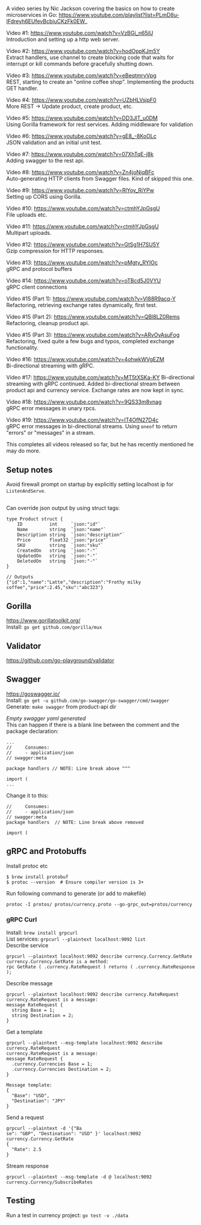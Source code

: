 #
A video series by Nic Jackson covering the basics on how to create microservices in Go: https://www.youtube.com/playlist?list=PLmD8u-IFdreyh6EUfevBcbiuCKzFk0EW_  

Video #1: https://www.youtube.com/watch?v=VzBGi_n65iU   
Introduction and setting up a http web server.  

Video #2: https://www.youtube.com/watch?v=hodOppKJm5Y  
Extract handlers, use channel to create blocking code that waits for interrupt or kill commands before gracefully shutting down.  

Video #3: https://www.youtube.com/watch?v=eBeqtmrvVpg  
REST, starting to create an "online coffee shop". Implementing the products GET handler.

Video #4: https://www.youtube.com/watch?v=UZbHLVsjpF0  
More REST -> Update product, create product, etc.  

Video #5: https://www.youtube.com/watch?v=DD3JlT_u0DM  
Using Gorilla framework for rest services. Adding middleware for validation  

Video #6: https://www.youtube.com/watch?v=gE8_-8KoOLc  
JSON validation and an initial unit test.

Video #7: https://www.youtube.com/watch?v=07XhTqE-j8k  
Adding swagger to the rest api.

Video #8: https://www.youtube.com/watch?v=Zn4joNjqBFc  
Auto-generating HTTP clients from Swagger files. Kind of skipped this one.

Video #9: https://www.youtube.com/watch?v=RlYoy_RiYPw  
Setting up CORS using Gorilla.  

Video #10: https://www.youtube.com/watch?v=ctmhYJpGsgU  
File uploads etc.  

Video #11: https://www.youtube.com/watch?v=ctmhYJpGsgU  
Multipart uploads.  

Video #12: https://www.youtube.com/watch?v=GtSg1H7SU5Y  
Gzip compression for HTTP responses.  

Video #13: https://www.youtube.com/watch?v=pMgty_RYIOc  
gRPC and protocol buffers  

Video #14: https://www.youtube.com/watch?v=oTBcd5J0VYU  
gRPC client connections

Video #15 (Part 1): https://www.youtube.com/watch?v=Vl88R9acq-Y
Refactoring, retrieving exchange rates dynamically, first test.  

Video #15 (Part 2): https://www.youtube.com/watch?v=QBl8LZ0Rems  
Refactoring, cleanup product api.  

Video #15 (Part 3): https://www.youtube.com/watch?v=ARvOyAsuFog
Refactoring, fixed quite a few bugs and typos, completed exchange functionality.  

Video #16: https://www.youtube.com/watch?v=4ohwkWVgEZM  
Bi-directional streaming with gRPC.

Video #17: https://www.youtube.com/watch?v=MT5tXSKa-KY
Bi-directional streaming with gRPC continued. Added bi-directional stream between product api and currency service. Exchange rates are now kept in sync.

Video #18: https://www.youtube.com/watch?v=9QS33m8vnag  
gRPC error messages in unary rpcs.

Video #19: https://www.youtube.com/watch?v=IT4OfN27D4c  
gRPC error messages in bi-directional streams. Using `oneof` to return "errors" or "messages" in a stream.

This completes all videos released so far, but he has recently mentioned he may do more.    

## Setup notes
Avoid firewall prompt on startup by explicitly setting localhost ip for `ListenAndServe`.

## 
Can override json output by using struct tags:  
```
type Product struct {
	ID          int     `json:"id"`
	Name        string  `json:"name"`
	Description string  `json:"description"`
	Price       float32 `json:"price"`
	SKU         string  `json:"sku"`
	CreatedOn   string  `json:"-"`
	UpdatedOn   string  `json:"-"`
	DeletedOn   string  `json:"-"`
}

// Outputs
{"id":1,"name":"Latte","description":"Frothy milky coffee","price":2.45,"sku":"abc323"}
```

## Gorilla
https://www.gorillatoolkit.org/  
Install: `go get github.com/gorilla/mux`  


## Validator
https://github.com/go-playground/validator  


## Swagger   
https://goswagger.io/   
Install: `go get -u github.com/go-swagger/go-swagger/cmd/swagger`  
Generate: `make swagger` from product-api dir  

*Empty swagger yaml generated*  
This can happen if there is a blank line between the comment and the package declaration:
```
...
//     Consumes: 
//     - application/json
// swagger:meta

package handlers // NOTE: Line break above ^^^

import (
...
```

Change it to this:  
```
//     Consumes: 
//     - application/json
// swagger:meta
package handlers  // NOTE: Line break above removed

import (
```

## gRPC and Protobuffs  
Install protoc etc
```
$ brew install protobuf
$ protoc --version  # Ensure compiler version is 3+
```

Run following command to generate (or add to makefile)
```
protoc -I protos/ protos/currency.proto --go-grpc_out=protos/currency
```

### gRPC Curl
Install: `brew install grpcurl`  
List services: `grpcurl --plaintext localhost:9092 list`  
Describe service
```
grpcurl --plaintext localhost:9092 describe currency.Currency.GetRate
currency.Currency.GetRate is a method:
rpc GetRate ( .currency.RateRequest ) returns ( .currency.RateResponse );
```
Describe message
```
grpcurl --plaintext localhost:9092 describe currency.RateRequest 
currency.RateRequest is a message:
message RateRequest {
  string Base = 1;
  string Destination = 2;
}
```

Get a template  
```
grpcurl --plaintext --msg-template localhost:9092 describe currency.RateRequest 
currency.RateRequest is a message:
message RateRequest {
  .currency.Currencies Base = 1;
  .currency.Currencies Destination = 2;
}

Message template:
{
  "Base": "USD",
  "Destination": "JPY"
}
```

Send a request
```
grpcurl --plaintext -d '{"Ba
se": "GBP", "Destination": "USD" }' localhost:9092 currency.Currency.GetRate
{
  "Rate": 2.5
}
```

Stream response
```
grpcurl --plaintext --msg-template -d @ localhost:9092 currency.Currency/SubscribeRates
```

## Testing  
Run a test in currency project: `go test -v ./data`  

